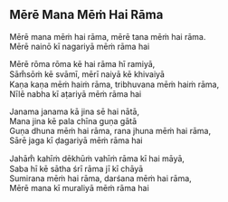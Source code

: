 ## Mērē Mana Mēṁ Hai Rāma


Mērē mana mēṁ hai rāma, mērē tana mēṁ hai rāma.  
Mērē nainō kī nagariyā mēṁ rāma hai

Mērē rōma rōma kē hai rāma hī ramiyā,  
Sām̐sōṁ kē svāmī, mērī naiyā kē khivaiyā  
Kaṇa kaṇa mēṁ haiṁ rāma, tribhuvana mēṁ haiṁ rāma,  
Nīlē nabha kī aṭariyā mēṁ rāma hai

Janama janama kā jina sē hai nātā,  
Mana jina kē pala chīna guṇa gātā  
Guṇa dhuna mēṁ hai rāma, rana jhuna mēṁ hai rāma,  
Sārē jaga kī ḍagariyā mēṁ rāma hai

Jahām̐ kahīṁ dēkhūṁ vahīṁ rāma kī hai māyā,  
Saba hī kē sātha śrī rāma jī kī chāyā  
Sumirana mēṁ hai rāma, darśana mēṁ hai rāma,  
Mērē mana kī muraliyā mēṁ rāma hai

